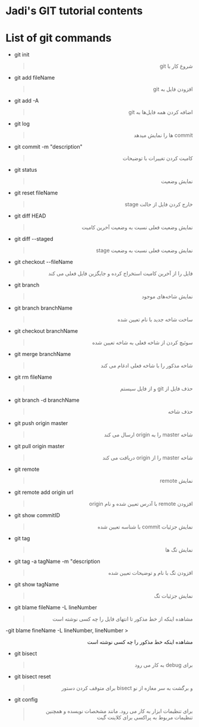 # __Jadi's GIT tutorial contents__
# List of git commands
- git init
    > <p dir="rtl" align="right">شروع کار با git</p>

- git add fileName
    > <p dir="rtl" align="right">افزودن فایل به git</p>

- git add -A
    > <p dir="rtl" align="right">اضافه کردن همه فایل‌ها به git</p>
    
- git log
    > <p dir="rtl" align="right">commit ها را نمایش میدهد</p>
    
- git commit -m "description"
    > <p dir="rtl" align="right">کامیت کردن تغییرات با توضیحات</p>

- git status
    > <p dir="rtl" align="right">نمایش وضعیت</p>

- git reset fileName
    > <p dir="rtl" align="right">خارج کردن فایل از حالت stage</p>

- git diff HEAD
    > <p dir="rtl" align="right">نمایش وضعیت فعلی نسبت به وضعیت آخرین کامیت</p>

- git diff --staged
    > <p dir="rtl" align="right">نمایش وضعیت فعلی نسبت به وضعیت stage</p>

- git checkout --fileName
    > <p dir="rtl" align="right">فایل را از آخرین کامیت استخراج کرده و جایگزین فایل فعلی می کند</p>

- git branch 
    > <p dir="rtl" align="right">نمایش شاخه‌های موجود</p>

- git branch branchName
    > <p dir="rtl" align="right">ساخت شاخه جدید با نام تعیین شده</p>

- git checkout branchName
    > <p dir="rtl" align="right">سوئیچ کردن از شاخه فعلی به شاخه تعیین شده</p>

- git merge branchName
    > <p dir="rtl" align="right">شاخه مذکور را با شاخه فعلی ادغام می کند</p>

- git rm fileName
    > <p dir="rtl" align="right">حذف فایل از git و از فایل سیستم</p>

- git branch -d branchName
    > <p dir="rtl" align="right">حذف شاخه</p>

- git push origin master
    > <p dir="rtl" align="right">شاخه master را به origin ارسال می کند</p>

- git pull origin master
    > <p dir="rtl" align="right">شاخه master را از origin دریافت می کند</p>

- git remote 
    > <p dir="rtl" align="right">نمایش remote</p>

- git remote add origin url
    > <p dir="rtl" align="right">افزودن remote با آدرس تعیین شده و نام origin</p>

- git show commitID
    > <p dir="rtl" align="right">نمایش جزئیات commit با شناسه تعیین شده</p>

- git tag
    > <p dir="rtl" align="right">نمایش تگ ها</p>

- git tag -a tagName -m "description
    > <p dir="rtl" align="right">افزودن تگ با نام و توضیحات تعیین شده</p>

- git show tagName
    > <p dir="rtl" align="right">نمایش جزئیات تگ</p>

- git blame fileName -L lineNumber
    > <p dir="rtl" align="right">مشاهده اینکه از خط مذکور تا انتهای فایل را چه کسی نوشته است</p>
    
-git blame fineName -L lineNumber, lineNumber 
    > <p dir="rtl" align="right">مشاهده اینکه  خط مذکور را چه کسی نوشته است</p>

- git bisect 
    > <p dir="rtl" align="right">برای debug به کار می رود</p>
    
- git bisect reset
    > <p dir="rtl" align="right">و برگشت به سر مغازه از نو bisect برای متوقف کردن دستور </p>
    
- git config 
    > <p dir="rtl" align="right">برای تنظیمات ابزار به کار می رود. مانند مشخصات نویسده و همچنین تنظیمات مربوط به پراکسی برای کلاینت گیت</p>


